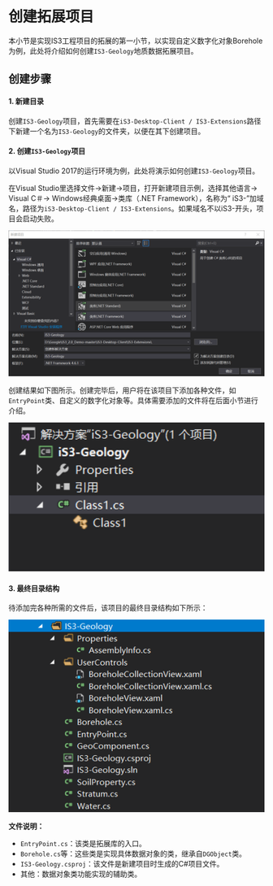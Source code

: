 # 创建拓展项目

本小节是实现IS3工程项目的拓展的第一小节，以实现自定义数字化对象Borehole为例，此处将介绍如何创建`IS3-Geology`地质数据拓展项目。

## 创建步骤

#### 1. 新建目录

创建`IS3-Geology`项目，首先需要在`iS3-Desktop-Client / IS3-Extensions`路径下新建一个名为`IS3-Geology`的文件夹，以便在其下创建项目。

#### 2. 创建`IS3-Geology`项目

以Visual Studio 2017的运行环境为例，此处将演示如何创建`IS3-Geology`项目。

在Visual Studio里选择文件->新建->项目，打开新建项目示例，选择其他语言-> Visual C＃-> Windows经典桌面->类库（.NET Framework），名称为“ iS3-”加域名，路径为`iS3-Desktop-Client / IS3-Extensions`。如果域名不以iS3-开头，项目会启动失败。

<div style= text-align:center>
<img src="./img/Client2.png" style='width:600px'; 'left: 50%'/>
</div>


创建结果如下图所示。创建完毕后，用户将在该项目下添加各种文件，如`EntryPoint`类、自定义的数字化对象等。具体需要添加的文件将在后面小节进行介绍。

<div style= text-align:center>
<img src="./img/client3.png" style='width:600px'; 'left: 50%'/>
</div>

#### 3. 最终目录结构

待添加完各种所需的文件后，该项目的最终目录结构如下所示：

<div style= text-align:center>
<img src="./img/client1.png" style='width:600px'; 'left: 50%' />
</div>

**文件说明：**

- `EntryPoint.cs`：该类是拓展库的入口。
- `Borehole.cs`等：这些类是实现具体数据对象的类，继承自`DGObject`类。
- `IS3-Geology.csproj`：该文件是新建项目时生成的C#项目文件。
- 其他：数据对象类功能实现的辅助类。

